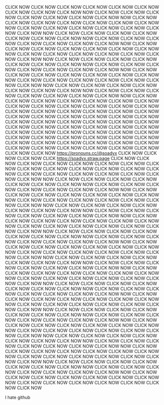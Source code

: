 CLICK NOW CLICK NOW CLICK NOW CLICK NOW CLICK NOW CLICK NOW CLICK NOW CLICK NOW CLICK NOW NOW CLICK NOW CLICK NOW CLICK NOW CLICK NOW CLICK NOW CLICK NOW CLICK NOW NOW CLICK NOW CLICK NOW CLICK NOW CLICK NOW CLICK NOW CLICK NOW CLICK NOW NOW CLICK NOW CLICK NOW CLICK NOW CLICK NOW CLICK NOW CLICK NOW CLICK NOW NOW CLICK NOW CLICK NOW CLICK NOW CLICK NOW CLICK NOW CLICK NOW CLICK NOW NOW CLICK NOW CLICK NOW CLICK NOW CLICK NOW CLICK NOW CLICK NOW CLICK NOW NOW CLICK NOW CLICK NOW CLICK NOW CLICK NOW CLICK NOW CLICK NOW CLICK NOW NOW CLICK NOW CLICK NOW CLICK NOW CLICK NOW CLICK NOW CLICK NOW CLICK NOW NOW CLICK NOW CLICK NOW CLICK NOW CLICK NOW CLICK NOW CLICK NOW CLICK NOW NOW CLICK NOW CLICK NOW CLICK NOW CLICK NOW CLICK NOW CLICK NOW CLICK NOW NOW CLICK NOW CLICK NOW CLICK NOW CLICK NOW CLICK NOW CLICK NOW CLICK NOW NOW CLICK NOW CLICK NOW CLICK NOW CLICK NOW CLICK NOW CLICK NOW CLICK NOW NOW CLICK NOW CLICK NOW CLICK NOW CLICK NOW CLICK NOW CLICK NOW CLICK NOW NOW CLICK NOW CLICK NOW CLICK NOW CLICK NOW CLICK NOW CLICK NOW CLICK NOW NOW CLICK NOW CLICK NOW CLICK NOW CLICK NOW CLICK NOW CLICK NOW CLICK NOW CLICK NOW CLICK NOW CLICK NOW CLICK NOW CLICK NOW CLICK NOW CLICK NOW CLICK NOW CLICK NOW CLICK NOW CLICK NOW CLICK NOW CLICK NOW CLICK NOW CLICK NOW 
CLICK NOW CLICK NOW CLICK NOW CLICK NOW CLICK NOW CLICK NOW CLICK NOW CLICK NOW CLICK NOW CLICK NOW CLICK NOW CLICK NOW CLICK NOW CLICK NOW CLICK NOW CLICK NOW CLICK NOW CLICK NOW CLICK NOW CLICK NOW CLICK NOW
CLICK NOW CLICK NOW CLICK NOW CLICK NOW CLICK NOW CLICK NOW CLICK NOW CLICK NOW CLICK NOW CLICK NOW CLICK NOW CLICK NOW CLICK NOW CLICK NOW CLICK NOW CLICK NOW CLICK NOW CLICK NOW CLICK NOW CLICK NOW https://pronouns.cc/@soadyx  CLICK NOW CLICK NOW CLICK NOW CLICK https://soadyx.straw.page CLICK NOW CLICK NOW CLICK NOW CLICK NOW CLICK NOW CLICK NOW CLICK NOW CLICK NOW
CLICK NOW CLICK NOW CLICK NOW CLICK NOW CLICK NOW CLICK NOW CLICK NOW CLICK NOW CLICK NOW CLICK NOW CLICK NOW CLICK NOW CLICK NOW NOW CLICK NOW CLICK NOW CLICK NOW CLICK NOW CLICK NOW CLICK NOW CLICK NOW NOW CLICK NOW CLICK NOW CLICK NOW CLICK NOW CLICK NOW CLICK NOW CLICK NOW NOW CLICK NOW CLICK NOW CLICK NOW CLICK NOW CLICK NOW CLICK NOW CLICK NOW NOW CLICK NOW CLICK NOW CLICK NOW CLICK NOW CLICK NOW CLICK NOW CLICK NOW NOW CLICK NOW CLICK NOW CLICK NOW CLICK NOW CLICK NOW CLICK NOW CLICK NOW NOW CLICK NOW CLICK NOW CLICK NOW CLICK NOW CLICK NOW CLICK NOW CLICK NOW NOW CLICK NOW CLICK NOW CLICK NOW CLICK NOW CLICK NOW CLICK NOW CLICK NOW NOW CLICK NOW CLICK NOW CLICK NOW CLICK NOW CLICK NOW CLICK NOW CLICK NOW NOW CLICK NOW CLICK NOW CLICK NOW CLICK NOW CLICK NOW CLICK NOW CLICK NOW NOW CLICK NOW CLICK NOW CLICK NOW CLICK NOW CLICK NOW CLICK NOW CLICK NOW NOW CLICK NOW CLICK NOW CLICK NOW CLICK NOW CLICK NOW CLICK NOW CLICK NOW NOW CLICK NOW CLICK NOW CLICK NOW CLICK NOW CLICK NOW CLICK NOW CLICK NOW NOW CLICK NOW CLICK NOW CLICK NOW CLICK NOW CLICK NOW CLICK NOW CLICK NOW NOW CLICK NOW CLICK NOW CLICK NOW CLICK NOW CLICK NOW CLICK NOW CLICK NOW NOW CLICK NOW CLICK NOW CLICK NOW CLICK NOW CLICK NOW CLICK NOW CLICK NOW NOW CLICK NOW CLICK NOW CLICK NOW CLICK NOW CLICK NOW CLICK NOW CLICK NOW NOW CLICK NOW CLICK NOW CLICK NOW CLICK NOW CLICK NOW CLICK NOW CLICK NOW NOW CLICK NOW CLICK NOW CLICK NOW CLICK NOW CLICK NOW CLICK NOW CLICK NOW NOW CLICK NOW CLICK NOW CLICK NOW CLICK NOW CLICK NOW CLICK NOW CLICK NOW NOW CLICK NOW CLICK NOW CLICK NOW CLICK NOW CLICK NOW CLICK NOW CLICK NOW NOW CLICK NOW CLICK NOW CLICK NOW CLICK NOW CLICK NOW CLICK NOW CLICK NOW NOW CLICK NOW CLICK NOW CLICK NOW CLICK NOW CLICK NOW CLICK NOW CLICK NOW NOW CLICK NOW CLICK NOW CLICK NOW CLICK NOW CLICK NOW CLICK NOW CLICK NOW NOW CLICK NOW CLICK NOW CLICK NOW CLICK NOW CLICK NOW CLICK NOW CLICK NOW NOW CLICK NOW CLICK NOW CLICK NOW CLICK NOW CLICK NOW CLICK NOW CLICK NOW NOW CLICK NOW CLICK NOW CLICK NOW CLICK NOW CLICK NOW CLICK NOW CLICK NOW NOW CLICK NOW CLICK NOW CLICK NOW CLICK NOW CLICK NOW CLICK NOW CLICK NOW NOW CLICK NOW CLICK NOW CLICK NOW CLICK NOW CLICK NOW CLICK NOW CLICK NOW NOW CLICK NOW CLICK NOW CLICK NOW CLICK NOW CLICK NOW CLICK NOW CLICK NOW NOW CLICK NOW CLICK NOW CLICK NOW CLICK NOW CLICK NOW CLICK NOW CLICK NOW NOW CLICK NOW CLICK NOW CLICK NOW CLICK NOW CLICK NOW CLICK NOW CLICK NOW NOW CLICK NOW CLICK NOW CLICK NOW CLICK NOW CLICK NOW CLICK NOW CLICK NOW

 I hate github

